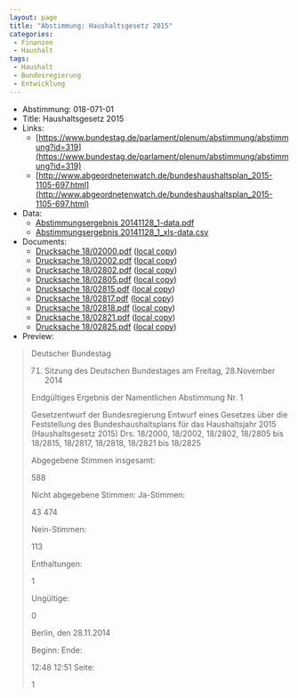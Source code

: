 ```yaml
---
layout: page
title: "Abstimmung: Haushaltsgesetz 2015"
categories:
 - Finanzen
 - Haushalt
tags:
 - Haushalt
 - Bundesregierung
 - Entwicklung
---
```


* Abstimmung: 018-071-01
* Title: Haushaltsgesetz 2015
* Links: 
    * [https://www.bundestag.de/parlament/plenum/abstimmung/abstimmung?id=319](https://www.bundestag.de/parlament/plenum/abstimmung/abstimmung?id=319)
    * [http://www.abgeordnetenwatch.de/bundeshaushaltsplan_2015-1105-697.html](http://www.abgeordnetenwatch.de/bundeshaushaltsplan_2015-1105-697.html)
* Data: 
    * [Abstimmungsergebnis 20141128_1-data.pdf](/res/abstimmungsliste/20141128_1-data.pdf)
    * [Abstimmungsergebnis 20141128_1_xls-data.csv](/res/abstimmungsliste/analyses/20141128_1_xls-data.csv)
* Documents: 
    * [Drucksache 18/02000.pdf](http://dip21.bundestag.de/dip21/btd/18/020/1802000.pdf) ([local copy](/res/abstimmungsdaten/018-071-01/1802000.pdf))
    * [Drucksache 18/02002.pdf](http://dip21.bundestag.de/dip21/btd/18/020/1802002.pdf) ([local copy](/res/abstimmungsdaten/018-071-01/1802002.pdf))
    * [Drucksache 18/02802.pdf](http://dip21.bundestag.de/dip21/btd/18/028/1802802.pdf) ([local copy](/res/abstimmungsdaten/018-071-01/1802802.pdf))
    * [Drucksache 18/02805.pdf](http://dip21.bundestag.de/dip21/btd/18/028/1802805.pdf) ([local copy](/res/abstimmungsdaten/018-071-01/1802805.pdf))
    * [Drucksache 18/02815.pdf](http://dip21.bundestag.de/dip21/btd/18/028/1802815.pdf) ([local copy](/res/abstimmungsdaten/018-071-01/1802815.pdf))
    * [Drucksache 18/02817.pdf](http://dip21.bundestag.de/dip21/btd/18/028/1802817.pdf) ([local copy](/res/abstimmungsdaten/018-071-01/1802817.pdf))
    * [Drucksache 18/02818.pdf](http://dip21.bundestag.de/dip21/btd/18/028/1802818.pdf) ([local copy](/res/abstimmungsdaten/018-071-01/1802818.pdf))
    * [Drucksache 18/02821.pdf](http://dip21.bundestag.de/dip21/btd/18/028/1802821.pdf) ([local copy](/res/abstimmungsdaten/018-071-01/1802821.pdf))
    * [Drucksache 18/02825.pdf](http://dip21.bundestag.de/dip21/btd/18/028/1802825.pdf) ([local copy](/res/abstimmungsdaten/018-071-01/1802825.pdf))
* Preview: 
> Deutscher Bundestag
> 
> 71. Sitzung des Deutschen Bundestages
> am Freitag, 28.November 2014
> 
> Endgültiges Ergebnis der Namentlichen Abstimmung Nr. 1
> 
> Gesetzentwurf der Bundesregierung
> Entwurf eines Gesetzes über die Feststellung des Bundeshaushaltsplans für das
> Haushaltsjahr 2015 (Haushaltsgesetz 2015)
> Drs. 18/2000, 18/2002, 18/2802, 18/2805 bis 18/2815, 18/2817, 18/2818, 18/2821 bis
> 18/2825
> 
> Abgegebene Stimmen insgesamt:
> 
> 588
> 
> Nicht abgegebene Stimmen:
> Ja-Stimmen:
> 
> 43
> 474
> 
> Nein-Stimmen:
> 
> 113
> 
> Enthaltungen:
> 
> 1
> 
> Ungültige:
> 
> 0
> 
> Berlin, den 28.11.2014
> 
> Beginn:
> Ende:
> 
> 12:48
> 12:51
> Seite:
> 
> 1
> 
> 
